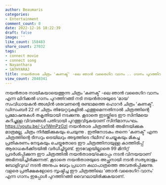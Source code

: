```yaml
---
author: Beaumaris
categories:
- Entertainment
comment_count: 0
date: 2022-12-16 18:22:39
draft: false
image: ''
like_count: 158483
share_count: 27032
tags:
- connect movie
- connect song
- Nayanthara
- SATHYARAJ
title: നയൻതാര ചിത്രം 'കണക്ട്' -ലെ ഞാൻ വരൈഗിറ വാനം .. ഗാനം പുറത്തിറങ്ങി!
view_count: 2048341
---
```


നയൻതാര നായികയായെത്തുന്ന ചിത്രം ‘കണക്ട്’ -ലെ ഞാൻ വരൈഗിറ വാനം എന്ന ലിറിക്കൽ ഗാനം പുറത്തിറങ്ങി നടി നയൻതാരയുടെ 'മായ' സംവിധായകൻ അശ്വിൻ ശരവണന്റെ രണ്ടാമത്തെ ഹൊറർ ചിത്രം 'കണക്ട്'. ഡിസംബർ 22 ന് ചിത്രം തിയേറ്ററുകളിൽ എത്തുമെന്നതിനാൽ ചിത്രത്തിന്റെ പ്രമോഷനുകൾ തകൃതിയായി നടക്കുന്നു. കൂടാതെ ഇടയ്ക്കിടെ ഈ സിനിമയെ കുറിച്ചുള്ള വിവരങ്ങൾ പതിവായി പുറത്തുവിടുകയാണ് സിനിമാസംഘം. https://youtu.be/-Lv1WmPzGzI നയൻതാര ചിത്രത്തിൽ അഭിനയിക്കുക മാത്രമല്ല, ചിത്രം നിർമ്മിക്കുകയും ചെയുന്നു . ഇതിനോടകം തന്നെ 'കണക്ട്' എന്ന ചിത്രത്തിന്റെ ടീസറും ട്രെയിലറും അടുത്തിടെ റിലീസ് ചെയ്യുകയും മികച്ച പ്രതികരണം നേടുകയും ചെയ്തതോടെ ഈ ചിത്രത്തിനായുള്ള കാത്തിരിപ്പ് ആരാധകർക്കിടയിൽ വർധിച്ചിട്ടുണ്ട്. ഇടവേളയില്ലാതെ 99 മിനിറ്റ് പ്രദർശിപ്പിക്കുന്ന ഈ ചിത്രത്തിൽ നയൻതാരയ്‌ക്കൊപ്പം നടൻ വിനയയാണ് അഭിനയിച്ചിരിക്കുന്നത്. കൂടാതെ നയൻതാരയുടെ അച്ഛനായി നടൻ സത്യരാജും ബോളിവുഡ് നടൻ അനുപം ഖേറും പ്രധാന കഥാപാത്രത്തെ അവതരിപ്പിക്കുന്നു. വളരെ പ്രതീക്ഷകളോടെ സൃഷ്ടിച്ച ഈ ചിത്രത്തിലെ 'ഞാൻ വരൈഗിറ വാനം' എന്ന ഗാനം ഇപ്പോൾ പുറത്തിറങ്ങി വൈറലായിരിക്കുകയാണ്.